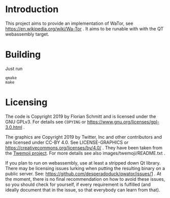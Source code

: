 Introduction
============

This project aims to provide an implementation of WaTor, see https://en.wikipedia.org/wiki/Wa-Tor . It aims to be runable with with the QT webassembly target.

Building
========

Just run
```
qmake
make
```

Licensing
=========

The code is Copyright 2019 by Florian Schmitt and is licensed under the GNU GPLv3. For details see `COPYING` or https://www.gnu.org/licenses/gpl-3.0.html .

The graphics are Copyright 2019 by Twitter, Inc and other contributors  and are licensed under CC-BY 4.0. See LICENSE-GRAPHICS or https://creativecommons.org/licenses/by/4.0/ .
They have been taken from the [Twemoji project](https://twemoji.twitter.com/). For more details see also 
images/twemoji/README.txt .

If you plan to run on webassembly, use at least a stripped down Qt library. There may be licensing issues lurking when putting the
resulting binary on a public server. See: https://github.com/desperadoduck/qwator/issues/1 . 
At the moment, there is no final recommendation on how to avoid these issues, so you should check for yourself, if every requirement is fulfilled (and ideally document that in the issue, so that everybody can learn from that).
